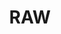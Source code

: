 ---
title: "RAW"
description: "RAW"
layout: shop
keywords:
  - 美食競賽
  - 台灣美食
  - 美食精選
datePublished: "2025-06-30"
dateModified: "2025-07-06"
city: "台北市"
district: "中山區"
address: "台北市中山區樂群三路301號"
phone: "0285015800"
geo: "25.08281945475802, 121.5593387767071"
google_map: "https://maps.app.goo.gl/hCHcddkjTbQKy2Ly8"
footinder: "https://footinder.com.tw/%E5%8F%B0%E5%8C%97%E5%B8%82%E4%B8%AD%E5%B1%B1%E5%8D%80/1511/"
official: "https://www.raw.com.tw/"
award:
  - name: "500盤"
    year: "2024"
    entries:
      - dishes:
          - "Memory 1997/經典黑松露鴨肝暖凍"
          - "爆漿麻婆豆卷"
          - "炙燒軟絲/煙燻魚子醬/藜麥茄泥"
          - "漢方：鴨肝麵茶/秋栗/印加果"

---